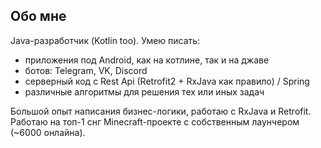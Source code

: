 ## Обо мне
Java-разработчик (Kotlin too). Умею писать:
- приложения под Android, как на котлине, так и на джаве
- ботов: Telegram, VK, Discord
- серверный код с Rest Api (Retrofit2 + RxJava как правило) / Spring
- различные алгоритмы для решения тех или иных задач

Большой опыт написания бизнес-логики, работаю с RxJava и Retrofit.
Работаю на топ-1 снг Minecraft-проекте с собственным лаунчером (~6000 онлайна).
